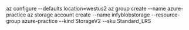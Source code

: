 az configure --defaults location=westus2
az group create --name azure-practice
az storage account create --name infyblobstorage  --resource-group azure-practice  --kind StorageV2 --sku Standard_LRS

